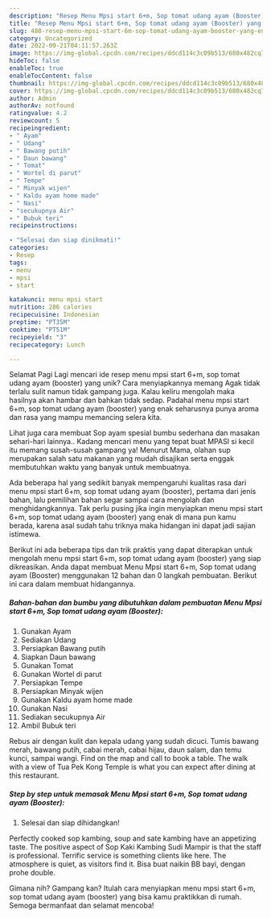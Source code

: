 ```yaml
---
description: "Resep Menu Mpsi start 6+m, Sop tomat udang ayam (Booster) yang Enak, Mantap"
title: "Resep Menu Mpsi start 6+m, Sop tomat udang ayam (Booster) yang Enak, Mantap"
slug: 480-resep-menu-mpsi-start-6m-sop-tomat-udang-ayam-booster-yang-enak-mantap
category: Uncategorized
date: 2022-09-21T04:11:57.263Z
image: https://img-global.cpcdn.com/recipes/ddcd114c3c09b513/680x482cq70/menu-mpsi-start-6m-sop-tomat-udang-ayam-booster-foto-resep-utama.jpg
hideToc: false
enableToc: true
enableTocContent: false
thumbnail: https://img-global.cpcdn.com/recipes/ddcd114c3c09b513/680x482cq70/menu-mpsi-start-6m-sop-tomat-udang-ayam-booster-foto-resep-utama.jpg
cover: https://img-global.cpcdn.com/recipes/ddcd114c3c09b513/680x482cq70/menu-mpsi-start-6m-sop-tomat-udang-ayam-booster-foto-resep-utama.jpg
author: Admin
authorAv: notfound
ratingvalue: 4.2
reviewcount: 5
recipeingredient:
- " Ayam"
- " Udang"
- " Bawang putih"
- " Daun bawang"
- " Tomat"
- " Wortel di parut"
- " Tempe"
- " Minyak wijen"
- " Kaldu ayam home made"
- " Nasi"
- "secukupnya Air"
- " Bubuk teri"
recipeinstructions:

- "Selesai dan siap dinikmati!"
categories:
- Resep
tags:
- menu
- mpsi
- start

katakunci: menu mpsi start 
nutrition: 286 calories
recipecuisine: Indonesian
preptime: "PT35M"
cooktime: "PT51M"
recipeyield: "3"
recipecategory: Lunch

---
```



Selamat Pagi Lagi mencari ide resep menu mpsi start 6+m, sop tomat udang ayam (booster) yang unik? Cara menyiapkannya memang Agak tidak terlalu sulit namun tidak gampang juga. Kalau keliru mengolah maka hasilnya akan hambar dan bahkan tidak sedap. Padahal menu mpsi start 6+m, sop tomat udang ayam (booster) yang enak seharusnya punya aroma dan rasa yang mampu memancing selera kita.


Lihat juga cara membuat Sop ayam spesial bumbu sederhana dan masakan sehari-hari lainnya.. Kadang mencari menu yang tepat buat MPASI si kecil itu memang susah-susah gampang ya! Menurut Mama, olahan sup merupakan salah satu makanan yang mudah disajikan serta enggak membutuhkan waktu yang banyak untuk membuatnya.

Ada beberapa hal yang sedikit banyak mempengaruhi kualitas rasa dari menu mpsi start 6+m, sop tomat udang ayam (booster), pertama dari jenis bahan, lalu pemilihan bahan segar sampai cara mengolah dan menghidangkannya. Tak perlu pusing jika ingin menyiapkan menu mpsi start 6+m, sop tomat udang ayam (booster) yang enak di mana pun kamu berada, karena asal sudah tahu triknya maka hidangan ini dapat jadi sajian istimewa.


Berikut ini ada beberapa tips dan trik praktis yang dapat diterapkan untuk mengolah menu mpsi start 6+m, sop tomat udang ayam (booster) yang siap dikreasikan. Anda dapat membuat Menu Mpsi start 6+m, Sop tomat udang ayam (Booster) menggunakan 12 bahan dan 0 langkah pembuatan. Berikut ini cara dalam membuat hidangannya.

<!--inarticleads1-->

##### Bahan-bahan dan bumbu yang dibutuhkan dalam pembuatan Menu Mpsi start 6+m, Sop tomat udang ayam (Booster):

1. Gunakan  Ayam
1. Sediakan  Udang
1. Persiapkan  Bawang putih
1. Siapkan  Daun bawang
1. Gunakan  Tomat
1. Gunakan  Wortel di parut
1. Persiapkan  Tempe
1. Persiapkan  Minyak wijen
1. Gunakan  Kaldu ayam home made
1. Gunakan  Nasi
1. Sediakan secukupnya Air
1. Ambil  Bubuk teri


Rebus air dengan kulit dan kepala udang yang sudah dicuci. Tumis bawang merah, bawang putih, cabai merah, cabai hijau, daun salam, dan temu kunci, sampai wangi. Find on the map and call to book a table. The walk with a view of Tua Pek Kong Temple is what you can expect after dining at this restaurant. 

<!--inarticleads2-->

##### Step by step untuk memasak Menu Mpsi start 6+m, Sop tomat udang ayam (Booster):


1. Selesai dan siap dihidangkan!

Perfectly cooked sop kambing, soup and sate kambing have an appetizing taste. The positive aspect of Sop Kaki Kambing Sudi Mampir is that the staff is professional. Terrific service is something clients like here. The atmosphere is quiet, as visitors find it. Bisa buat naikin BB bayi, dengan prohe double. 

Gimana nih? Gampang kan? Itulah cara menyiapkan menu mpsi start 6+m, sop tomat udang ayam (booster) yang bisa kamu praktikkan di rumah. Semoga bermanfaat dan selamat mencoba!
